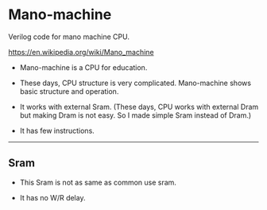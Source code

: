 # Mano-machine
Verilog code for mano machine CPU.

<https://en.wikipedia.org/wiki/Mano_machine>

- Mano-machine is a CPU for education.

- These days, CPU structure is very complicated. Mano-machine shows basic structure and operation.

- It works with external Sram. (These days, CPU works with external Dram but making Dram is not easy. So I made simple Sram instead of Dram.)

- It has few instructions.
------

## Sram

- This Sram is not as same as common use sram.

- It has no W/R delay.
